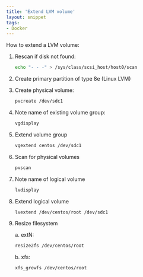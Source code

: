 ```yaml
---
title: 'Extend LVM volume'
layout: snippet
tags:
- Docker
---
```

How to extend a LVM volume:

1. Rescan if disk not found:

    ```bash
    echo "- - -" > /sys/class/scsi_host/host0/scan
    ```

2. Create primary partition of type 8e (Linux LVM)

3. Create physical volume:

    ```bash
    pvcreate /dev/sdc1
    ```

4. Note name of existing volume group:

    ```bash
    vgdisplay
    ```

5. Extend volume group

    ```bash
    vgextend centos /dev/sdc1
    ```

6. Scan for physical volumes

    ```bash
    pvscan
    ```

7. Note name of logical volume

    ```bash
    lvdisplay
    ```

8. Extend logical volume

    ```bash
    lvextend /dev/centos/root /dev/sdc1
    ```

9. Resize filesystem

    a. extN:

    ```bash
    resize2fs /dev/centos/root
    ```


    b. xfs:

    ```bash
    xfs_growfs /dev/centos/root
    ```

